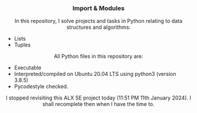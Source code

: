 <h3 align="center">Import & Modules</h3>
<p align="center">In this repository, I solve projects and tasks in Python relating to data structures and algorithms:
<ul>
<li>Lists</li>
<li>Tuples</li>
</ul>
</p>
<p align="center">All Python files in this repository are:</p>
<ul>
<li>Executable</li>
<li>Interpreted/compiled on Ubuntu 20.04 LTS using python3 (version 3.8.5)</li>
<li>Pycodestyle checked.</li>
</ul>

<p align="center">I stopped revisiting this ALX SE project today (11:51 PM 11th January 2024). I shall recomplete then when I have the time to.</p>
